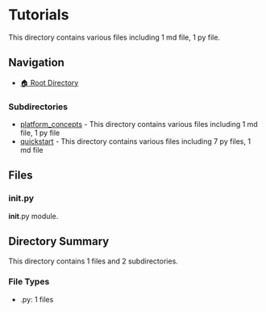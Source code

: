 # Tutorials

This directory contains various files including 1 md file, 1 py file.

## Navigation

* [🏠 Root Directory](/Tutorials/..README.md)

### Subdirectories

* [platform_concepts](platform_concepts/README.md) - This directory contains various files including 1 md file, 1 py file
* [quickstart](quickstart/README.md) - This directory contains various files including 7 py files, 1 md file

## Files

### __init__.py

__init__.py module.

## Directory Summary

This directory contains 1 files and 2 subdirectories.

### File Types

* .py: 1 files
